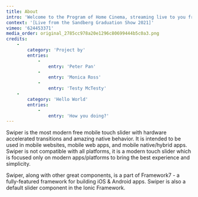 ```yaml
---
title: About
intro: 'Welcome to the Program of Home Cinema, streaming live to you from the <em>Sandberg Graduation Show 2021</em> at Het Hem. You can find out more about this project <a href="/about">here</a>.'
context: '[Live from the Sandberg Graduation Show 2021]'
vimeo: '624453371'
media_order: original_2785cc978a20e1296c80699444b5c0a3.png
credits:
    -
        category: 'Project by'
        entries:
            -
                entry: 'Peter Pan'
            -
                entry: 'Monica Ross'
            -
                entry: 'Testy McTesty'
    -
        category: 'Hello World'
        entries:
            -
                entry: 'How you doing?'
---
```


Swiper is the most modern free mobile touch slider with hardware accelerated transitions and amazing native behavior. It is intended to be used in mobile websites, mobile web apps, and mobile native/hybrid apps. Swiper is not compatible with all platforms, it is a modern touch slider which is focused only on modern apps/platforms to bring the best experience and simplicity.

Swiper, along with other great components, is a part of Framework7 - a fully-featured framework for building iOS & Android apps. Swiper is also a default slider component in the Ionic Framework.